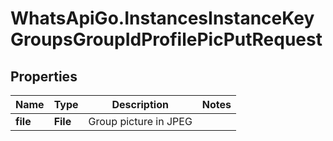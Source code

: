 # WhatsApiGo.InstancesInstanceKeyGroupsGroupIdProfilePicPutRequest

## Properties

Name | Type | Description | Notes
------------ | ------------- | ------------- | -------------
**file** | **File** | Group picture in JPEG | 


